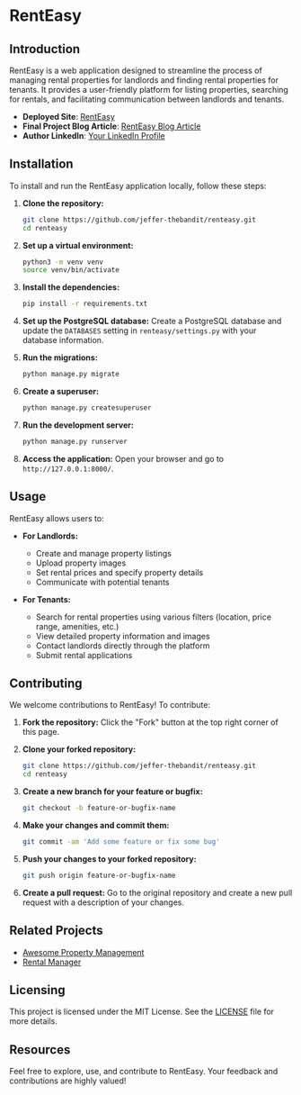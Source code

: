 # RentEasy

## Introduction
RentEasy is a web application designed to streamline the process of managing rental properties for landlords and finding rental properties for tenants. It provides a user-friendly platform for listing properties, searching for rentals, and facilitating communication between landlords and tenants.

- **Deployed Site**: [RentEasy](https://renteasy-1.onrender.com/)
- **Final Project Blog Article**: [RentEasy Blog Article](https://www.linkedin.com/pulse/welcome-renteasy-jefferson-trapkid-svcoe)
- **Author LinkedIn**: [Your LinkedIn Profile]( https://www.linkedin.com/in/jefferson-trapkid-2a5b07239/)


## Installation

To install and run the RentEasy application locally, follow these steps:

1. **Clone the repository:**
   ```bash
   git clone https://github.com/jeffer-thebandit/renteasy.git
   cd renteasy
   ```

2. **Set up a virtual environment:**
   ```bash
   python3 -m venv venv
   source venv/bin/activate
   ```

3. **Install the dependencies:**
   ```bash
   pip install -r requirements.txt
   ```

4. **Set up the PostgreSQL database:**
   Create a PostgreSQL database and update the `DATABASES` setting in `renteasy/settings.py` with your database information.

5. **Run the migrations:**
   ```bash
   python manage.py migrate
   ```

6. **Create a superuser:**
   ```bash
   python manage.py createsuperuser
   ```

7. **Run the development server:**
   ```bash
   python manage.py runserver
   ```

8. **Access the application:**
   Open your browser and go to `http://127.0.0.1:8000/`.

## Usage

RentEasy allows users to:

- **For Landlords:**
  - Create and manage property listings
  - Upload property images
  - Set rental prices and specify property details
  - Communicate with potential tenants

- **For Tenants:**
  - Search for rental properties using various filters (location, price range, amenities, etc.)
  - View detailed property information and images
  - Contact landlords directly through the platform
  - Submit rental applications

## Contributing

We welcome contributions to RentEasy! To contribute:

1. **Fork the repository:**
   Click the "Fork" button at the top right corner of this page.

2. **Clone your forked repository:**
   ```bash
   git clone https://github.com/jeffer-thebandit/renteasy.git
   cd renteasy
   ```

3. **Create a new branch for your feature or bugfix:**
   ```bash
   git checkout -b feature-or-bugfix-name
   ```

4. **Make your changes and commit them:**
   ```bash
   git commit -am 'Add some feature or fix some bug'
   ```

5. **Push your changes to your forked repository:**
   ```bash
   git push origin feature-or-bugfix-name
   ```

6. **Create a pull request:**
   Go to the original repository and create a new pull request with a description of your changes.

## Related Projects

- [Awesome Property Management](https://github.com/awesome/property-management)
- [Rental Manager](https://github.com/rental/manager)

## Licensing

This project is licensed under the MIT License. See the [LICENSE](LICENSE) file for more details.

## Resources


Feel free to explore, use, and contribute to RentEasy. Your feedback and contributions are highly valued!
